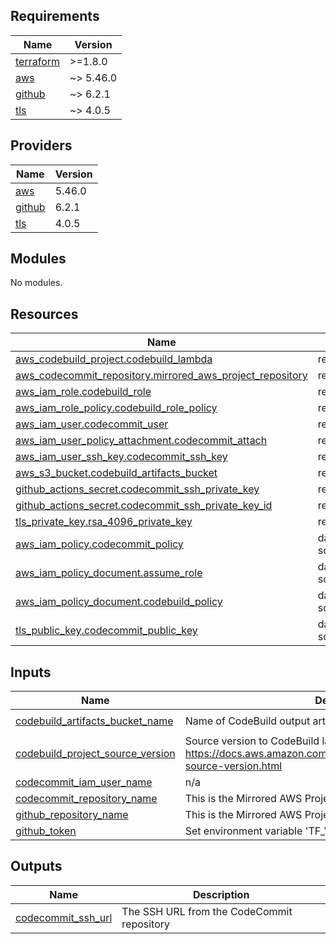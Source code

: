 ## Requirements

| Name | Version |
|------|---------|
| <a name="requirement_terraform"></a> [terraform](#requirement\_terraform) | >=1.8.0 |
| <a name="requirement_aws"></a> [aws](#requirement\_aws) | ~> 5.46.0 |
| <a name="requirement_github"></a> [github](#requirement\_github) | ~> 6.2.1 |
| <a name="requirement_tls"></a> [tls](#requirement\_tls) | ~> 4.0.5 |

## Providers

| Name | Version |
|------|---------|
| <a name="provider_aws"></a> [aws](#provider\_aws) | 5.46.0 |
| <a name="provider_github"></a> [github](#provider\_github) | 6.2.1 |
| <a name="provider_tls"></a> [tls](#provider\_tls) | 4.0.5 |

## Modules

No modules.

## Resources

| Name | Type |
|------|------|
| [aws_codebuild_project.codebuild_lambda](https://registry.terraform.io/providers/hashicorp/aws/latest/docs/resources/codebuild_project) | resource |
| [aws_codecommit_repository.mirrored_aws_project_repository](https://registry.terraform.io/providers/hashicorp/aws/latest/docs/resources/codecommit_repository) | resource |
| [aws_iam_role.codebuild_role](https://registry.terraform.io/providers/hashicorp/aws/latest/docs/resources/iam_role) | resource |
| [aws_iam_role_policy.codebuild_role_policy](https://registry.terraform.io/providers/hashicorp/aws/latest/docs/resources/iam_role_policy) | resource |
| [aws_iam_user.codecommit_user](https://registry.terraform.io/providers/hashicorp/aws/latest/docs/resources/iam_user) | resource |
| [aws_iam_user_policy_attachment.codecommit_attach](https://registry.terraform.io/providers/hashicorp/aws/latest/docs/resources/iam_user_policy_attachment) | resource |
| [aws_iam_user_ssh_key.codecommit_ssh_key](https://registry.terraform.io/providers/hashicorp/aws/latest/docs/resources/iam_user_ssh_key) | resource |
| [aws_s3_bucket.codebuild_artifacts_bucket](https://registry.terraform.io/providers/hashicorp/aws/latest/docs/resources/s3_bucket) | resource |
| [github_actions_secret.codecommit_ssh_private_key](https://registry.terraform.io/providers/integrations/github/latest/docs/resources/actions_secret) | resource |
| [github_actions_secret.codecommit_ssh_private_key_id](https://registry.terraform.io/providers/integrations/github/latest/docs/resources/actions_secret) | resource |
| [tls_private_key.rsa_4096_private_key](https://registry.terraform.io/providers/hashicorp/tls/latest/docs/resources/private_key) | resource |
| [aws_iam_policy.codecommit_policy](https://registry.terraform.io/providers/hashicorp/aws/latest/docs/data-sources/iam_policy) | data source |
| [aws_iam_policy_document.assume_role](https://registry.terraform.io/providers/hashicorp/aws/latest/docs/data-sources/iam_policy_document) | data source |
| [aws_iam_policy_document.codebuild_policy](https://registry.terraform.io/providers/hashicorp/aws/latest/docs/data-sources/iam_policy_document) | data source |
| [tls_public_key.codecommit_public_key](https://registry.terraform.io/providers/hashicorp/tls/latest/docs/data-sources/public_key) | data source |

## Inputs

| Name | Description | Type | Default | Required |
|------|-------------|------|---------|:--------:|
| <a name="input_codebuild_artifacts_bucket_name"></a> [codebuild\_artifacts\_bucket\_name](#input\_codebuild\_artifacts\_bucket\_name) | Name of CodeBuild output artifacts | `string` | `"lambda-helloworld-7700facc1085"` | no |
| <a name="input_codebuild_project_source_version"></a> [codebuild\_project\_source\_version](#input\_codebuild\_project\_source\_version) | Source version to CodeBuild lambda. See documentation https://docs.aws.amazon.com/codebuild/latest/userguide/sample-source-version.html | `string` | `"refs/heads/feature/lambda-helloworld"` | no |
| <a name="input_codecommit_iam_user_name"></a> [codecommit\_iam\_user\_name](#input\_codecommit\_iam\_user\_name) | n/a | `string` | `"codecommit-user"` | no |
| <a name="input_codecommit_repository_name"></a> [codecommit\_repository\_name](#input\_codecommit\_repository\_name) | This is the Mirrored AWS Project Repository | `string` | `"mirrored-aws-project"` | no |
| <a name="input_github_repository_name"></a> [github\_repository\_name](#input\_github\_repository\_name) | This is the Mirrored AWS Project Repository | `string` | `"mirrored-aws-project"` | no |
| <a name="input_github_token"></a> [github\_token](#input\_github\_token) | Set environment variable 'TF\_VAR\_github\_token' with GitHub token. | `string` | n/a | yes |

## Outputs

| Name | Description |
|------|-------------|
| <a name="output_codecommit_ssh_url"></a> [codecommit\_ssh\_url](#output\_codecommit\_ssh\_url) | The SSH URL from the CodeCommit repository |
